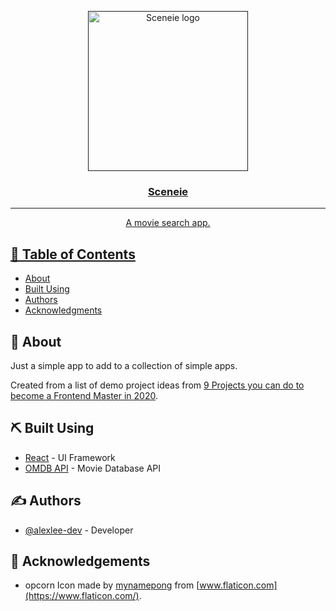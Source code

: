 <p align="center">
  <a href="" rel="noopener">
 <img width=256px height=256px src="https://github.com/alexlee-dev/sceneie/raw/master/sceneie.svg?sanitize=true" alt="Sceneie logo">
</p>

<h3 align="center">Sceneie</h3>

---

<p align="center"> A movie search app.
    <br> 
</p>

## 📝 Table of Contents

- [About](#about)
- [Built Using](#built_using)
- [Authors](#authors)
- [Acknowledgments](#acknowledgement)

## 🧐 About <a name = "about"></a>

Just a simple app to add to a collection of simple apps.

Created from a list of demo project ideas from [9 Projects you can do to become a Frontend Master in 2020](https://dev.to/simonholdorf/9-projects-you-can-do-to-become-a-frontend-master-in-2020-n2h).

## ⛏️ Built Using <a name = "built_using"></a>

- [React](https://reactjs.org/) - UI Framework
- [OMDB API](http://www.omdbapi.com/) - Movie Database API

## ✍️ Authors <a name = "authors"></a>

- [@alexlee-dev](www.alexlee.dev) - Developer

## 🎉 Acknowledgements <a name = "acknowledgement"></a>

- opcorn Icon made by [mynamepong](https://www.flaticon.com/authors/mynamepong) from [www.flaticon.com](https://www.flaticon.com/).
